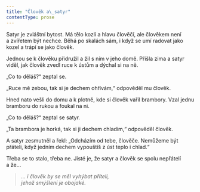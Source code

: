 ```yaml
---
title: "Člověk a\_satyr"
contentType: prose
---
```


Satyr je zvláštní bytost. Má tělo kozlí a hlavu člověčí, ale člověkem není a zvířetem být nechce. Běhá po skalách sám, i když se umí radovat jako kozel a trápí se jako člověk.

Jednou se k člověku přidružil a žil s ním v jeho domě. Přišla zima a satyr viděl, jak člověk zvedl ruce k ústům a dýchal si na ně.

„Co to děláš?“ zeptal se.

„Ruce mě zebou, tak si je dechem ohřívám,“ odpověděl mu člověk.

Hned nato vešli do domu a k plotně, kde si člověk vařil brambory. Vzal jednu bramboru do rukou a foukal na ni.

„Co to děláš?“ zeptal se satyr.

„Ta brambora je horká, tak si ji dechem chladím,“ odpověděl člověk.

A satyr zesmutněl a řekl: „Odcházím od tebe, člověče. Nemůžeme být přáteli, když jedním dechem vypouštíš z úst teplo i chlad.“

Třeba se to stalo, třeba ne. Jisté je, že satyr a člověk se spolu nepřátelí a že…

  

> _… i člověk by se měl vyhýbat příteli,  
> jehož smýšlení je obojaké._

